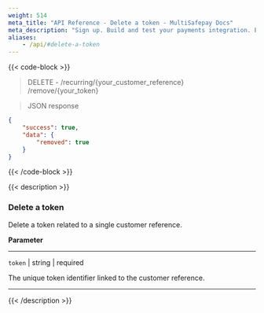```yaml
---
weight: 514
meta_title: "API Reference - Delete a token - MultiSafepay Docs"
meta_description: "Sign up. Build and test your payments integration. Explore our products and services. Use our API Reference, SDKs, and wrappers. Get support."
aliases: 
    - /api/#delete-a-token
---
```


{{< code-block >}}

> DELETE - /recurring/{your_customer_reference}  
/remove/{your_token}

> JSON response
```json
{
    "success": true,
    "data": {
        "removed": true
    }
}
```

{{< /code-block >}}

{{< description >}}

### Delete a token

Delete a token related to a single customer reference.

**Parameter**

----------------
`token` | string | required

The unique token identifier linked to the customer reference.  

----------------

{{< /description >}}